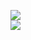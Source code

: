 [![](https://img.shields.io/badge/Made%20With-Github%20Spray-lightgrey.svg?style=for-the-badge&logo=github)](https://github.com/Annihil/github-spray#18763)  
[![](https://i.imgur.com/2DrTn0Z.gif)](https://github.com/Annihil/github-spray)